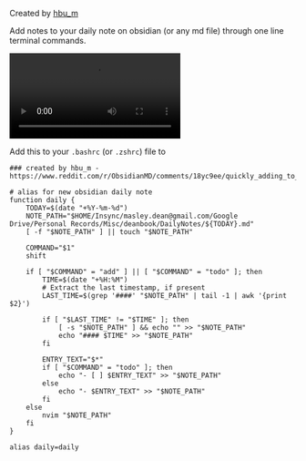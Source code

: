 
Created by [hbu_m](https://www.reddit.com/r/ObsidianMD/comments/18yc9ee/quickly_adding_to_a_daily_note_in_terminal/)

Add notes to your daily note on obsidian (or any md file) through one line terminal commands.


![](daily_note_demo.mp4)


Add this to your `.bashrc` (or `.zshrc`) file to 
```
### created by hbu_m -https://www.reddit.com/r/ObsidianMD/comments/18yc9ee/quickly_adding_to_a_daily_note_in_terminal/

# alias for new obsidian daily note
function daily {
    TODAY=$(date "+%Y-%m-%d")
    NOTE_PATH="$HOME/Insync/masley.dean@gmail.com/Google Drive/Personal Records/Misc/deanbook/DailyNotes/${TODAY}.md"
    [ -f "$NOTE_PATH" ] || touch "$NOTE_PATH"

    COMMAND="$1"
    shift

    if [ "$COMMAND" = "add" ] || [ "$COMMAND" = "todo" ]; then
        TIME=$(date "+%H:%M")
        # Extract the last timestamp, if present
        LAST_TIME=$(grep '####' "$NOTE_PATH" | tail -1 | awk '{print $2}')

        if [ "$LAST_TIME" != "$TIME" ]; then
            [ -s "$NOTE_PATH" ] && echo "" >> "$NOTE_PATH"
            echo "#### $TIME" >> "$NOTE_PATH"
        fi

        ENTRY_TEXT="$*"
        if [ "$COMMAND" = "todo" ]; then
            echo "- [ ] $ENTRY_TEXT" >> "$NOTE_PATH"
        else
            echo "- $ENTRY_TEXT" >> "$NOTE_PATH"
        fi
    else
        nvim "$NOTE_PATH"
    fi
}

alias daily=daily
```
